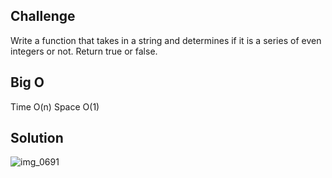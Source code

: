## Challenge
Write a function that takes in a string and determines if it is a series of even integers or not. Return true or false.

## Big O

Time O(n)
Space O(1)

## Solution

![img_0691](https://user-images.githubusercontent.com/34176171/45591095-e5b65000-b8fc-11e8-8571-b6eb9d3c84ed.JPG)

